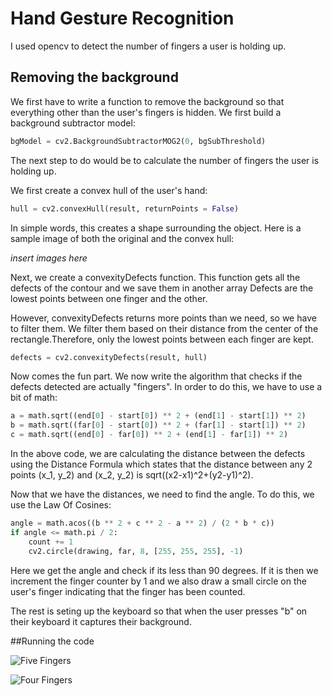 # Hand Gesture Recognition 

I used opencv to detect the number of fingers a user is holding up. 

## Removing the background 

We first have to write a function to remove the background so that everything other than the user's fingers is hidden. We first build a background subtractor model: 

```python
bgModel = cv2.BackgroundSubtractorMOG2(0, bgSubThreshold)
```

The next step to do would be to calculate the number of fingers the user is holding up. 

We first create a convex hull of the user's hand: 

```python
hull = cv2.convexHull(result, returnPoints = False)
```

In simple words, this creates a shape surrounding the object. Here is a sample image of both the original and the convex hull: 

*insert images here* 

Next, we create a convexityDefects function. This function  gets all the defects of the contour and we save them in another array 
Defects are the lowest points between one finger and the other.

However, convexityDefects returns more points than we need, so we have to filter them. We filter them based on their distance from the center of the rectangle.Therefore, only the lowest points between each finger are kept. 

```python
defects = cv2.convexityDefects(result, hull)
```
Now comes the fun part. We now write the algorithm that checks if the defects detected are actually "fingers". In order to do this, we have to use a bit of math: 

```python
a = math.sqrt((end[0] - start[0]) ** 2 + (end[1] - start[1]) ** 2)
b = math.sqrt((far[0] - start[0]) ** 2 + (far[1] - start[1]) ** 2)
c = math.sqrt((end[0] - far[0]) ** 2 + (end[1] - far[1]) ** 2)
```

In the above code, we are calculating the distance between the defects using the Distance Formula which states that the distance between any 2 points (x_1, y_2) and (x_2, y_2) is sqrt((x2-x1)^2+(y2-y1)^2). 

Now that we have the distances, we need to find the angle. To do this, we use the Law Of Cosines: 

```python
angle = math.acos((b ** 2 + c ** 2 - a ** 2) / (2 * b * c))
if angle <= math.pi / 2:  
    count += 1
    cv2.circle(drawing, far, 8, [255, 255, 255], -1)
```
Here we get the angle and check if its less than 90 degrees. If it is then we increment the finger counter by 1 and we also draw a small circle on the user's finger indicating that the finger has been counted. 

The rest is seting up the keyboard so that when the user presses "b" on their keyboard it captures their background. 

##Running the code


![Five Fingers](FiveFingers.jpg)

![Four Fingers](FourFingers.jpg)






